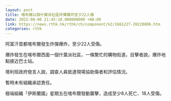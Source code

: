 ```yaml
---
layout: post
title: 喀布爾以西什葉派社區炸彈爆炸至少22人傷
date: 2022-08-06 21:45:18.000000000 +08:00
link: https://news.rthk.hk/rthk/ch/component/k2/1661227-20220806.htm
categories: rthk
---
```


阿富汗首都喀布爾發生炸彈爆炸，至少22人受傷。

爆炸發生在喀布爾西面一個什葉派社區，一條繁忙的購物街道，目擊者說，爆炸地點接近巴士站。

塔利班政府發言人說，調查人員抵達現場協助傷者和評估情況。

暫時未有組織承認責任。

極端組織「伊斯蘭國」星期五在喀布爾發動襲擊，造成至少8人死亡、18人受傷。
